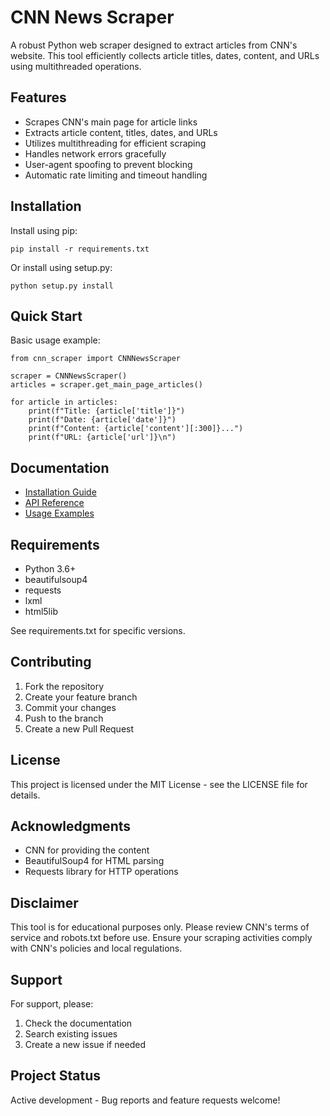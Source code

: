 # CNN News Scraper

A robust Python web scraper designed to extract articles from CNN's website. This tool efficiently collects article titles, dates, content, and URLs using multithreaded operations.

## Features

- Scrapes CNN's main page for article links
- Extracts article content, titles, dates, and URLs
- Utilizes multithreading for efficient scraping
- Handles network errors gracefully
- User-agent spoofing to prevent blocking
- Automatic rate limiting and timeout handling

## Installation

Install using pip:

    pip install -r requirements.txt

Or install using setup.py:

    python setup.py install

## Quick Start

Basic usage example:

    from cnn_scraper import CNNNewsScraper
    
    scraper = CNNNewsScraper()
    articles = scraper.get_main_page_articles()
    
    for article in articles:
        print(f"Title: {article['title']}")
        print(f"Date: {article['date']}")
        print(f"Content: {article['content'][:300]}...")
        print(f"URL: {article['url']}\n")

## Documentation

- [Installation Guide](docs/installation.md)
- [API Reference](docs/api.md)
- [Usage Examples](docs/examples.md)

## Requirements

- Python 3.6+
- beautifulsoup4
- requests
- lxml
- html5lib

See requirements.txt for specific versions.

## Contributing

1. Fork the repository
2. Create your feature branch
3. Commit your changes
4. Push to the branch
5. Create a new Pull Request

## License

This project is licensed under the MIT License - see the LICENSE file for details.

## Acknowledgments

- CNN for providing the content
- BeautifulSoup4 for HTML parsing
- Requests library for HTTP operations

## Disclaimer

This tool is for educational purposes only. Please review CNN's terms of service and robots.txt before use. Ensure your scraping activities comply with CNN's policies and local regulations.

## Support

For support, please:
1. Check the documentation
2. Search existing issues
3. Create a new issue if needed

## Project Status

Active development - Bug reports and feature requests welcome!
